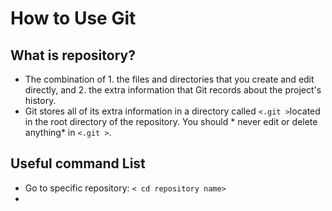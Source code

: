 # **How to Use Git**

## What is repository?
- The combination of  1. the files and directories that you create and edit directly, and 2. the extra information that Git records about the project's history. 
- Git stores all of its extra information in a directory called `<.git >`located in the root directory of the repository. You should * never edit or delete anything* in  `<.git >`.

## Useful command List 
- Go  to specific repository: `< cd repository name> ` 
- 

